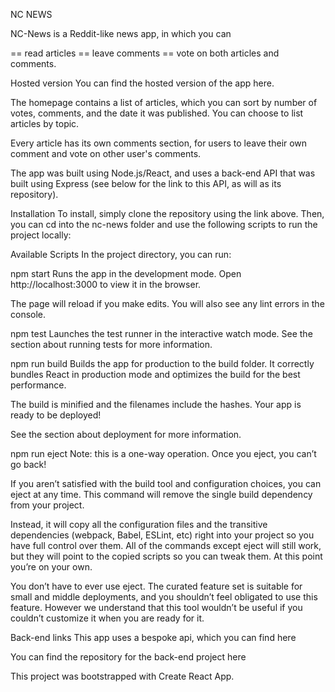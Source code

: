 NC NEWS

NC-News is a Reddit-like news app, in which you can

== read articles
== leave comments
== vote on both articles and comments.

Hosted version You can find the hosted version of the app here.

The homepage contains a list of articles, which you can sort by number of votes, comments, and the date it was published. You can choose to list articles by topic.

Every article has its own comments section, for users to leave their own comment and vote on other user's comments.

The app was built using Node.js/React, and uses a back-end API that was built using Express (see below for the link to this API, as will as its repository).

Installation To install, simply clone the repository using the link above. Then, you can cd into the nc-news folder and use the following scripts to run the project locally:

Available Scripts In the project directory, you can run:

npm start Runs the app in the development mode. Open http://localhost:3000 to view it in the browser.

The page will reload if you make edits. You will also see any lint errors in the console.

npm test Launches the test runner in the interactive watch mode. See the section about running tests for more information.

npm run build Builds the app for production to the build folder. It correctly bundles React in production mode and optimizes the build for the best performance.

The build is minified and the filenames include the hashes. Your app is ready to be deployed!

See the section about deployment for more information.

npm run eject Note: this is a one-way operation. Once you eject, you can’t go back!

If you aren’t satisfied with the build tool and configuration choices, you can eject at any time. This command will remove the single build dependency from your project.

Instead, it will copy all the configuration files and the transitive dependencies (webpack, Babel, ESLint, etc) right into your project so you have full control over them. All of the commands except eject will still work, but they will point to the copied scripts so you can tweak them. At this point you’re on your own.

You don’t have to ever use eject. The curated feature set is suitable for small and middle deployments, and you shouldn’t feel obligated to use this feature. However we understand that this tool wouldn’t be useful if you couldn’t customize it when you are ready for it.

Back-end links This app uses a bespoke api, which you can find here

You can find the repository for the back-end project here

This project was bootstrapped with Create React App.

